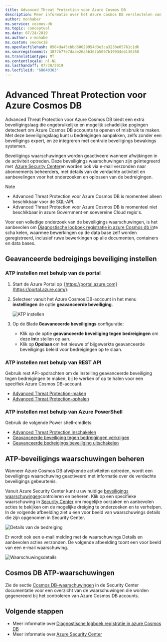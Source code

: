```yaml
---
title: Advanced Threat Protection voor Azure Cosmos DB
description: Meer informatie over het Azure Cosmos DB versleutelen van gegevens in rust en hoe deze worden geïmplementeerd.
author: monhaber
ms.service: cosmos-db
ms.topic: conceptual
ms.date: 07/24/2019
ms.author: v-mohabe
ms.custom: seodec18
ms.openlocfilehash: 0504da45cbbd60629954d3e3ca3230e05761c1d6
ms.sourcegitcommit: 3877b77e7daae26a5b367a5097b19934eb136350
ms.translationtype: MT
ms.contentlocale: nl-NL
ms.lasthandoff: 07/30/2019
ms.locfileid: "68640363"
---
```

# <a name="advanced-threat-protection-for-azure-cosmos-db"></a>Advanced Threat Protection voor Azure Cosmos DB

Advanced Threat Protection voor Azure Cosmos DB biedt een extra beveiligingslaag die ongebruikelijke en mogelijk schadelijke pogingen detecteert om Azure Cosmos DB accounts te openen of misbruik te maken. Met deze beveiligingslaag kunt u bedreigingen aanpakken, zelfs zonder een beveiligings expert, en ze integreren met centrale beveiligings bewakings systemen.

Beveiligings waarschuwingen worden geactiveerd wanneer afwijkingen in de activiteit optreden. Deze beveiligings waarschuwingen zijn geïntegreerd met  [Azure Security Center](https://azure.microsoft.com/services/security-center/)en worden ook via e-mail verzonden naar abonnements beheerders, met details van de verdachte activiteit en aanbevelingen voor het onderzoeken en oplossen van de bedreigingen.

> [!NOTE]
>
> * Advanced Threat Protection voor Azure Cosmos DB is momenteel alleen beschikbaar voor de SQL-API.
> * Advanced Threat Protection voor Azure Cosmos DB is momenteel niet beschikbaar in azure Government en soevereine Cloud regio's.

Voor een volledige onderzoek van de beveiligings waarschuwingen, is het aanbevolen om [Diagnostische logboek registratie in azure Cosmos db in](https://docs.microsoft.com/azure/cosmos-db/logging)te scha kelen, waarmee bewerkingen op de data base zelf worden geregistreerd, inclusief ruwe bewerkingen op alle documenten, containers en data bases.

## <a name="set-up-advanced-threat-protection"></a>Geavanceerde bedreigings beveiliging instellen

### <a name="set-up-atp-using-the-portal"></a>ATP instellen met behulp van de portal

1. Start de Azure Portal op  [https://portal.azure.com](https://portal.azure.com/).

2. Selecteer vanuit het Azure Cosmos DB-account in het menu **instellingen** de optie **geavanceerde beveiliging**.

    ![ATP instellen](./media/cosmos-db-advanced-threat-protection/cosmos-db-atp.png)

3. Op de Blade **Geavanceerde beveiligings** configuratie:

    * Klik op de optie **geavanceerde beveiliging tegen bedreigingen** om deze **in**te stellen op aan.
    * Klik op **Opslaan** om het nieuwe of bijgewerkte geavanceerde beveiligings beleid voor bedreigingen op te slaan.   

### <a name="set-up-atp-using-rest-api"></a>ATP instellen met behulp van REST API

Gebruik rest API-opdrachten om de instelling geavanceerde beveiliging tegen bedreigingen te maken, bij te werken of op te halen voor een specifiek Azure Cosmos DB-account.

* [Advanced Threat Protection-maken](https://go.microsoft.com/fwlink/?linkid=2099745)
* [Advanced Threat Protection-ophalen](https://go.microsoft.com/fwlink/?linkid=2099643)

### <a name="set-up-atp-using-azure-powershell"></a>ATP instellen met behulp van Azure PowerShell

Gebruik de volgende Power shell-cmdlets:

* [Advanced Threat Protection inschakelen](https://go.microsoft.com/fwlink/?linkid=2099607&clcid=0x409)
* [Geavanceerde beveiliging tegen bedreigingen verkrijgen](https://go.microsoft.com/fwlink/?linkid=2099608&clcid=0x409)
* [Geavanceerde bedreigings beveiliging uitschakelen](https://go.microsoft.com/fwlink/?linkid=2099709&clcid=0x409)

## <a name="manage-atp-security-alerts"></a>ATP-beveiligings waarschuwingen beheren

Wanneer Azure Cosmos DB afwijkende activiteiten optreden, wordt een beveiligings waarschuwing geactiveerd met informatie over de verdachte beveiligings gebeurtenis. 

 Vanuit Azure Security Center kunt u uw huidige [beveiligings waarschuwingen](../security-center/security-center-alerts-overview.md)controleren en beheren.  Klik op een specifieke waarschuwing in [Security Center](https://ms.portal.azure.com/#blade/Microsoft_Azure_Security/SecurityMenuBlade/0) om mogelijke oorzaken en aanbevolen acties te bekijken om de mogelijke dreiging te onderzoeken en te verhelpen. In de volgende afbeelding ziet u een voor beeld van waarschuwings details die zijn opgenomen in Security Center.

 ![Details van de bedreiging](./media/cosmos-db-advanced-threat-protection/cosmos-db-alert-details.png)

Er wordt ook een e-mail melding met de waarschuwings Details en aanbevolen acties verzonden. De volgende afbeelding toont een voor beeld van een e-mail waarschuwing.

 ![Waarschuwingsdetails](./media/cosmos-db-advanced-threat-protection/cosmos-db-alert.png)

## <a name="cosmos-db-atp-alerts"></a>Cosmos DB ATP-waarschuwingen

 Zie de sectie [Cosmos DB-waarschuwingen](../security-center/security-center-alerts-data-services.md#cosmos-db) in de Security Center documentatie voor een overzicht van de waarschuwingen die worden gegenereerd bij het controleren van Azure Cosmos DB accounts.

## <a name="next-steps"></a>Volgende stappen

* Meer informatie over [Diagnostische logboek registratie in azure Cosmos DB](https://docs.microsoft.com/azure/cosmos-db/logging#turn-on-logging-in-the-azure-portal)
* Meer informatie over [Azure Security Center](https://docs.microsoft.com/azure/security-center/security-center-intro)